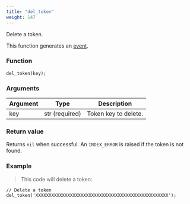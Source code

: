 ```yaml
---
title: "del_token"
weight: 147
---
```


Delete a token.

This function generates an [event](../../overview/events).

### Function

`del_token(key);`

### Arguments

Argument | Type | Description
-------- | ---- | -----------
key | str (required) | Token key to delete.

### Return value

Returns `nil` when successful. An `INDEX_ERROR` is raised if the token is not found.

### Example

> This code will delete a token:

```thingsdb,syntax_only,@t
// Delete a token
del_token('XXXXXXXXXXXXXXXXXXXXXXXXXXXXXXXXXXXXXXXXXXXXXXXXXX');
```
